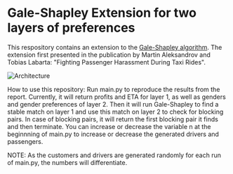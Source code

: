 # Gale-Shapley Extension for two layers of preferences


This respository contains an extension to the [Gale-Shapley algorithm](https://dl.acm.org/doi/abs/10.5555/68392). The extension first presented in the publication by Martin Aleksandrov and Tobias Labarta: "Fighting Passenger Harassment During Taxi Rides". 


![Architecture](https://user-images.githubusercontent.com/93525195/221872989-0fec4a7e-a9f1-4942-9644-92e2d89537fc.png)




How to use this repository:
Run main.py to reproduce the results from the report. Currently, it will return profits and ETA for layer 1, as well as genders and gender preferences of layer 2. Then it will run Gale-Shapley to find a stable match on layer 1 and use this match on layer 2 to check for blocking pairs. In case of blocking pairs, it will return the first blocking pair it finds and then terminate. You can increase or decrease the variable n at the beginnning of main.py to increase or decrease the generated drivers and passengers.

NOTE: As the customers and drivers are generated randomly for each run of main.py, the numbers will differentiate.
